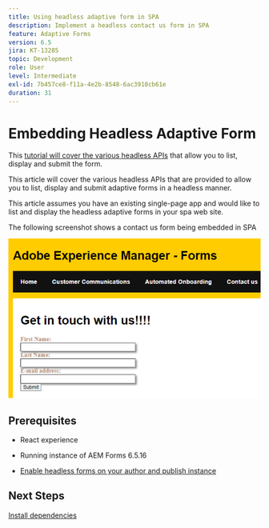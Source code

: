 ```yaml
---
title: Using headless adaptive form in SPA
description: Implement a headless contact us form in SPA
feature: Adaptive Forms
version: 6.5
jira: KT-13285
topic: Development
role: User
level: Intermediate
exl-id: 7b457ce8-f11a-4e2b-8548-6ac3910cb61e
duration: 31
---
```

# Embedding Headless Adaptive Form

This [tutorial will cover the various headless APIs](https://opensource.adobe.com/aem-forms-af-runtime/api/#section/Introduction) that allow you to list, display and submit the form.

This article will cover the various headless APIs that are provided to allow you to list, display and submit adaptive forms in a headless manner.
 
This article assumes you have an existing single-page app and would like to list and display the headless adaptive forms in your spa web site.

The following screenshot shows a contact us form being embedded in SPA

![contact-us-form](./assets/contact-us-form.png)

## Prerequisites

* React experience

* Running instance of AEM Forms 6.5.16

* [Enable headless forms on your author and publish instance](https://experienceleague.adobe.com/docs/experience-manager-headless-adaptive-forms/using/quick-setup/enable-headless-adaptive-forms-and-core-components.html?lang=en)

## Next Steps

[Install dependencies](./install-af-react-libraries.md)
